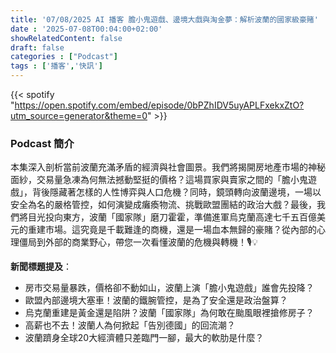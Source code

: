 ```yaml
---
title: '07/08/2025 AI 播客 膽小鬼遊戲、邊境大戲與淘金夢：解析波蘭的國家級豪賭'
date : '2025-07-08T00:04:00+02:00'
showRelatedContent: false
draft: false
categories : ["Podcast"]
tags : ['播客','快訊']
---
```

{{< spotify "https://open.spotify.com/embed/episode/0bPZhIDV5uyAPLFxekxZtO?utm_source=generator&theme=0" >}}



### Podcast 簡介

本集深入剖析當前波蘭充滿矛盾的經濟與社會圖景。我們將揭開房地產市場的神秘面紗，交易量急凍為何無法撼動堅挺的價格？這場買家與賣家之間的「膽小鬼遊戲」，背後隱藏著怎樣的人性博弈與人口危機？同時，鏡頭轉向波蘭邊境，一場以安全為名的嚴格管控，如何演變成癱瘓物流、挑戰歐盟團結的政治大戲？最後，我們將目光投向東方，波蘭「國家隊」磨刀霍霍，準備進軍烏克蘭高達七千五百億美元的重建市場。這究竟是千載難逢的商機，還是一場血本無歸的豪賭？從內部的心理僵局到外部的商業野心，帶您一次看懂波蘭的危機與轉機！🎙️💡

**新聞標題提及**：

*   房市交易量暴跌，價格卻不動如山，波蘭上演「膽小鬼遊戲」誰會先投降？
*   歐盟內部邊境大塞車！波蘭的鐵腕管控，是為了安全還是政治盤算？
*   烏克蘭重建是黃金還是陷阱？波蘭「國家隊」為何敢在颱風眼裡搶修房子？
*   高薪也不去！波蘭人為何掀起「告別德國」的回流潮？
*   波蘭躋身全球20大經濟體只差臨門一腳，最大的軟肋是什麼？